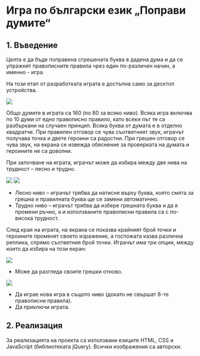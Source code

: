 # Игра по български език „Поправи думите“

## 1. Въведение 
<p>
  Целта е да бъде поправена сгрешената буква в дадена дума и да се упражнят правописните правила чрез един по-различен начин, а именно - игра. 
</p>
<p>
  На този етап от разработката играта е достъпна само за десктоп устройства.
</p>

  <img src="https://github.com/MariinaKP/prosveta-game/blob/main/screenshotes/welcome-screen.png">

<p>
  Общо думите в играта са 160 (по 80 за всяко ниво). Всяка игра включва по 10 думи от едно правописно правило, като всеки път те са разбъркани на 
  случаен принцип. Всяка буква от думата е в отделно квадратче. При правилен отговор се чува съответният звук, играчът получава точка и двете героини 
  са радостни. При грешен отговор се чува звук, на екрана се извежда обяснение за проверката на думата и героините не са доволни. 
</p>
<p>
При започване на играта, играчът може да избира между две нива на трудност – лесно и трудно.</p>

  <img src="https://github.com/MariinaKP/prosveta-game/blob/main/screenshotes/correct-answer-screen.png">
  <img src="https://github.com/MariinaKP/prosveta-game/blob/main/screenshotes/wrong-answer-screen.png">


- Лесно ниво – играчът трябва да натисне върху буква, която смята за грешна и правилната буква ще се замени автоматично.
-	Трудно ниво – играчът трябва да избере грешната буква и да я промени ръчно, а и използваните правописни правила са с по-висока трудност.
<p>
След края на играта, на екрана се показва крайният брой точки и героините променят своето изражение, а госпожата казва различна реплика, спрямо съответния
брой точки. Играчът има три опции, между които да избира на този екран:</p>

  <img src="https://github.com/MariinaKP/prosveta-game/blob/main/screenshotes/result-screen.png">

-	Може да разгледа своите грешки отново. 

<img src="https://github.com/MariinaKP/prosveta-game/blob/main/screenshotes/wrong-words-screen.png">

-	Да играе нова игра в същото ниво (докато не свършат 8-те правописни правила). 
-	Да приключи играта.

## 2. Реализация
<p>
За реализацията на проекта са използвани езиците HTML, CSS и JavaScript (библиотеката jQuery). Всички изображения са авторски.
</p>
